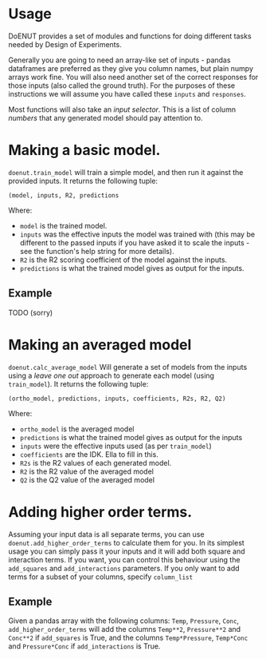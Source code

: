 # Usage
DoENUT provides a set of modules and functions for doing different tasks needed
by Design of Experiments.

Generally you are going to need an array-like set of inputs -
pandas dataframes are preferred as they give you column names, but plain
numpy arrays work fine. You will also need another set of the correct responses
for those inputs (also called the ground truth). For the purposes of these
instructions we will assume you have called these `inputs` and `responses`.

Most functions will also take an *input selector*. This is a list of column
_numbers_ that any generated model should pay attention to. 



# Making a basic model.
`doenut.train_model` will train a simple model, and then run it against the
provided inputs. It returns the following tuple:

`(model, inputs, R2, predictions`

Where:
- `model` is the trained model.
- `inputs` was the effective inputs 
the model was trained with (this may be different to the passed inputs if
you have asked it to scale the inputs - see the function's help string for 
more details). 
- `R2` is the R2 scoring coefficient of the model against the inputs.
- `predictions` is what the trained model gives as output for the inputs.

## Example
TODO (sorry)

# Making an averaged model
`doenut.calc_average_model` Will generate a set of models from the inputs using
a _leave one out_ approach to generate each model (using `train_model`). 
It returns the following tuple:

`(ortho_model, predictions, inputs, coefficients, R2s, R2, Q2)`

Where:
- `ortho_model` is the averaged model
- `predictions` is what the trained model gives as output for the inputs
- `inputs` were the effective inputs used (as per `train_model`)
- `coefficients` are the IDK. Ella to fill in this.
- `R2s` is the R2 values of each generated model.
- `R2` is the R2 value of the averaged model
- `Q2` is the Q2 value of the averaged model

# Adding higher order terms.
Assuming your input data is all separate terms, you can use 
`doenut.add_higher_order_terms` to calculate them for you. In its simplest
usage you can simply pass it your inputs and it will add both square and
interaction terms. If you want, you can control this behaviour using the
`add_squares` and `add_interactions` parameters. If you only want to add terms
for a subset of your columns, specify `column_list`

## Example
Given a pandas array with the following columns: `Temp`, `Pressure`, `Conc`,
`add_higher_order_terms` will add the columns `Temp**2`, `Pressure**2` and
`Conc**2` if `add_squares` is True, and the columns `Temp*Pressure`,
`Temp*Conc` and `Pressure*Conc` if `add_interactions` is True.